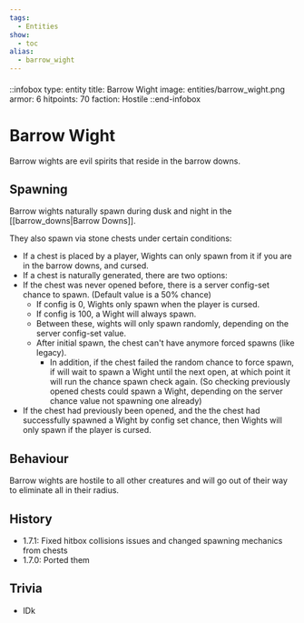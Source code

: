 ```yaml
---
tags:
  - Entities
show:
  - toc
alias:
  - barrow_wight
---
```


####

::infobox
type: entity
title: Barrow Wight
image: entities/barrow_wight.png
armor: 6
hitpoints: 70
faction: Hostile
::end-infobox

# Barrow Wight

Barrow wights are evil spirits that reside in the barrow downs.

## Spawning

Barrow wights naturally spawn during dusk and night in the [[barrow_downs|Barrow Downs]].

They also spawn via stone chests under certain conditions:

*  If a chest is placed by a player, Wights can only spawn from it if you are in the barrow downs, and cursed.
*  If a chest is naturally generated, there are two options:
  *  If the chest was never opened before, there is a server config-set chance to spawn. (Default value is a 50% chance)
     *  If config is 0, Wights only spawn when the player is cursed.
     *  If config is 100, a Wight will always spawn.
     *  Between these, wights will only spawn randomly, depending on the server config-set value.
     *  After initial spawn, the chest can't have anymore forced spawns (like legacy).
        * In addition, if the chest failed the random chance to force spawn, if will wait to spawn a Wight until the next open, at which point it will run the chance spawn check again. (So checking previously opened chests could spawn a Wight, depending on the server chance value not spawning one already)
  *  If the chest had previously been opened, and the the chest had successfully spawned a Wight by config set chance, then Wights will only spawn if the player is cursed.

## Behaviour

Barrow wights are hostile to all other creatures and will go out of their way to eliminate all in their radius.

## History

- 1.7.1: Fixed hitbox collisions issues and changed spawning mechanics from chests
- 1.7.0: Ported them

## Trivia

- IDk
